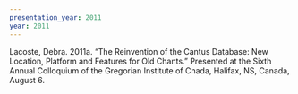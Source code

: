 ```yaml
---
presentation_year: 2011
year: 2011
---
```


Lacoste, Debra. 2011a. “The Reinvention of the Cantus Database: New Location, Platform and Features for Old Chants.” Presented at the Sixth Annual Colloquium of the Gregorian Institute of Cnada, Halifax, NS, Canada, August 6.